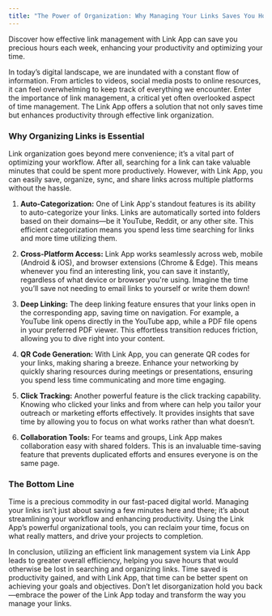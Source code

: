 ```yaml
---
title: "The Power of Organization: Why Managing Your Links Saves You Hours"
---
```


Discover how effective link management with Link App can save you precious hours each week, enhancing your productivity and optimizing your time.

In today’s digital landscape, we are inundated with a constant flow of information. From articles to videos, social media posts to online resources, it can feel overwhelming to keep track of everything we encounter. Enter the importance of link management, a critical yet often overlooked aspect of time management. The Link App offers a solution that not only saves time but enhances productivity through effective link organization.

### Why Organizing Links is Essential

Link organization goes beyond mere convenience; it’s a vital part of optimizing your workflow. After all, searching for a link can take valuable minutes that could be spent more productively. However, with Link App, you can easily save, organize, sync, and share links across multiple platforms without the hassle.

1. **Auto-Categorization:** One of Link App's standout features is its ability to auto-categorize your links. Links are automatically sorted into folders based on their domains—be it YouTube, Reddit, or any other site. This efficient categorization means you spend less time searching for links and more time utilizing them.

2. **Cross-Platform Access:** Link App works seamlessly across web, mobile (Android & iOS), and browser extensions (Chrome & Edge). This means whenever you find an interesting link, you can save it instantly, regardless of what device or browser you're using. Imagine the time you’ll save not needing to email links to yourself or write them down!

3. **Deep Linking:** The deep linking feature ensures that your links open in the corresponding app, saving time on navigation. For example, a YouTube link opens directly in the YouTube app, while a PDF file opens in your preferred PDF viewer. This effortless transition reduces friction, allowing you to dive right into your content.

4. **QR Code Generation:** With Link App, you can generate QR codes for your links, making sharing a breeze. Enhance your networking by quickly sharing resources during meetings or presentations, ensuring you spend less time communicating and more time engaging.

5. **Click Tracking:** Another powerful feature is the click tracking capability. Knowing who clicked your links and from where can help you tailor your outreach or marketing efforts effectively. It provides insights that save time by allowing you to focus on what works rather than what doesn’t.

6. **Collaboration Tools:** For teams and groups, Link App makes collaboration easy with shared folders. This is an invaluable time-saving feature that prevents duplicated efforts and ensures everyone is on the same page.

### The Bottom Line

Time is a precious commodity in our fast-paced digital world. Managing your links isn’t just about saving a few minutes here and there; it’s about streamlining your workflow and enhancing productivity. Using the Link App’s powerful organizational tools, you can reclaim your time, focus on what really matters, and drive your projects to completion.

In conclusion, utilizing an efficient link management system via Link App leads to greater overall efficiency, helping you save hours that would otherwise be lost in searching and organizing links. Time saved is productivity gained, and with Link App, that time can be better spent on achieving your goals and objectives. Don’t let disorganization hold you back—embrace the power of the Link App today and transform the way you manage your links.
